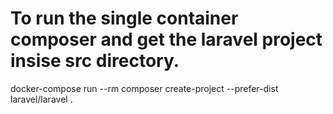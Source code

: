 # To run the single container composer and get the laravel project insise src directory.
docker-compose run --rm composer create-project --prefer-dist laravel/laravel .